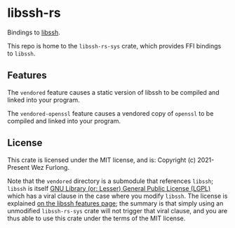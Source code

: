 # libssh-rs

Bindings to [libssh](https://www.libssh.org/).

This repo is home to the `libssh-rs-sys` crate, which provides FFI bindings to `libssh`.

## Features

The `vendored` feature causes a static version of libssh to be compiled and linked into your program.

The `vendored-openssl` feature causes a vendored copy of `openssl` to be compiled and linked into your program.

## License

This crate is licensed under the MIT license, and is:
Copyright (c) 2021-Present Wez Furlong.

Note that the `vendored` directory is a submodule that references `libssh`;
`libssh` is itself [GNU Library (or: Lesser) General Public License
(LGPL)](http://www.gnu.org/licenses/old-licenses/lgpl-2.1.html) which has a
viral clause in the case where you modify `libssh`.  The license is explained
[on the libssh features page](https://www.libssh.org/features/); the summary is
that simply using an unmodified `libssh-rs-sys` crate will not trigger that
viral clause, and you are thus able to use this crate under the terms of the
MIT license.

